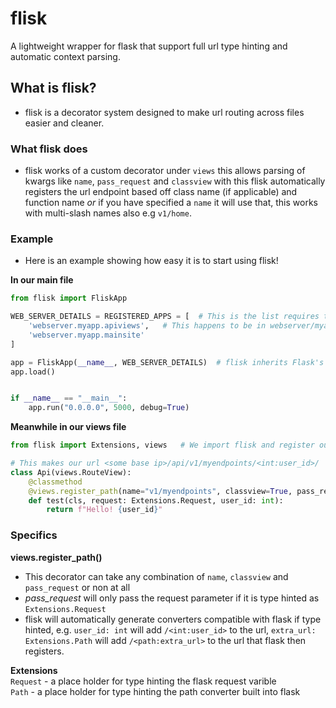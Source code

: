 # flisk
A lightweight wrapper for flask that support full url type hinting and automatic context parsing.

## What is flisk?
- flisk is a decorator system designed to make url routing across files easier and cleaner.

### What flisk does
- flisk works of a custom decorator under `views` this allows parsing of kwargs like `name`, `pass_request` and `classview` with this flisk automatically registers the url endpoint based off class name (if applicable) and function name *or* if you have specified a `name` it will use that, this works with multi-slash names also e.g `v1/home`.

### Example
- Here is an example showing how easy it is to start using flisk!

__In our main file__
```py
from flisk import FliskApp

WEB_SERVER_DETAILS = REGISTERED_APPS = [  # This is the list requires to tell flisk what files contain views in.
    'webserver.myapp.apiviews',   # This happens to be in webserver/myapp/apiviews.py
    'webserver.myapp.mainsite'
]

app = FliskApp(__name__, WEB_SERVER_DETAILS)  # flisk inherits Flask's app class.
app.load()


if __name__ == "__main__":
    app.run("0.0.0.0", 5000, debug=True)
```

__Meanwhile in our views file__
```py
from flisk import Extensions, views   # We import flisk and register our views

# This makes our url <some base ip>/api/v1/myendpoints/<int:user_id>/
class Api(views.RouteView):
    @classmethod
    @views.register_path(name="v1/myendpoints", classview=True, pass_request=True)
    def test(cls, request: Extensions.Request, user_id: int):
        return f"Hello! {user_id}"
```


### Specifics

**views.register_path()**<br>
- This decorator can take any combination of `name`, `classview` and `pass_request` or non at all
- *pass_request* will only pass the request parameter if it is type hinted as `Extensions.Request`
- flisk will automatically generate converters compatible with flask if type hinted, e.g. `user_id: int` will add `/<int:user_id>` to the url, `extra_url: Extensions.Path` will add `/<path:extra_url>` to the url that flask then registers.

**Extensions**<br>
`Request` - a place holder for type hinting the flask request varible<br>
`Path` - a place holder for type hinting the path converter built into flask<br>
